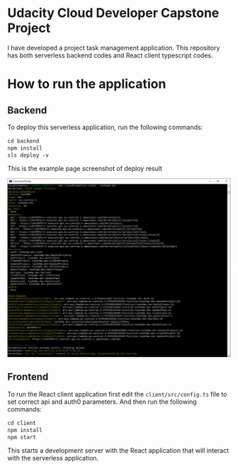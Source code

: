 # Udacity Cloud Developer Capstone Project

I have developed a project task management application. This repository has both serverless backend codes and React client typescript codes.

# How to run the application

## Backend

To deploy this serverless application, run the following commands:

```
cd backend
npm install
sls deploy -v
```
This is the example page screenshot of deploy result

![](/images/serverless-deploy.jpg?raw=true "Serverless deployment result")

## Frontend

To run the React client application first edit the `client/src/config.ts` file to set correct api and auth0 parameters. And then run the following commands:

```
cd client
npm install
npm start
```

This starts a development server with the React application that will interact with the serverless application.

